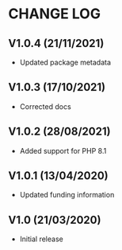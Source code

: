 CHANGE LOG
==========


## V1.0.4 (21/11/2021)

* Updated package metadata


## V1.0.3 (17/10/2021)

* Corrected docs


## V1.0.2 (28/08/2021)

* Added support for PHP 8.1


## V1.0.1 (13/04/2020)

* Updated funding information


## V1.0 (21/03/2020)

* Initial release
